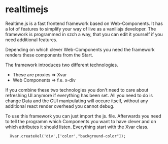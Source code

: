 # realtimejs
Realtime.js is a fast frontend framework based on Web-Components. It has a lot of features to simplify your way of live as a vanillajs developer. The framework is programmed in szch a way, that you can edit it yourself if you need additional features.

Depending on which clever Web-Components you need the framework renders these components from the Start. 

The framework introduces two different technologies. 
- These are proxies => Xvar 
- Web Components => f.e. x-div

If you combine these two technologies you don't  need to care about refreshing UI anymore if everything has been set. 
All you need to do is change Data and the GUI manipulating will occure itself, without any additional react render overhead you cannot debug. 

To use this framework you can just import the js. file. 
Afterwards you need to tell the programm which Components you want to have clever and on which attributes it should listen. 
Everything start with the Xvar class. 

```
  Xvar.createXel('div',['color',"background-color"]);
```
